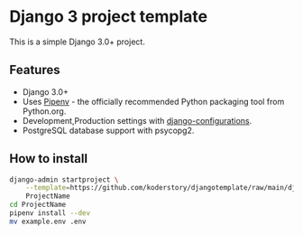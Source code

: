 # Django 3 project template

This is a simple Django 3.0+ project. 

## Features

- Django 3.0+
- Uses [Pipenv](https://github.com/kennethreitz/pipenv) - the officially recommended Python packaging tool from Python.org.
- Development,Production settings with [django-configurations](https://django-configurations.readthedocs.org).
- PostgreSQL database support with psycopg2.

## How to install

```bash
django-admin startproject \
    --template=https://github.com/koderstory/djangotemplate/raw/main/djangotemplate.zip \
    ProjectName
cd ProjectName
pipenv install --dev
mv example.env .env
```
